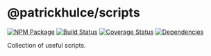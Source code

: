 # @patrickhulce/scripts

[![NPM Package](https://badge.fury.io/js/hulk.svg)](https://www.npmjs.com/package/@patrickhulce/scripts)
[![Build Status](https://travis-ci.org/patrickhulce/hulk.svg?branch=master)](https://travis-ci.org/patrickhulce/hulk)
[![Coverage Status](https://coveralls.io/repos/github/patrickhulce/hulk/badge.svg?branch=master)](https://coveralls.io/github/patrickhulce/hulk?branch=master)
[![Dependencies](https://david-dm.org/patrickhulce/hulk.svg)](https://david-dm.org/patrickhulce/hulk)

Collection of useful scripts.
